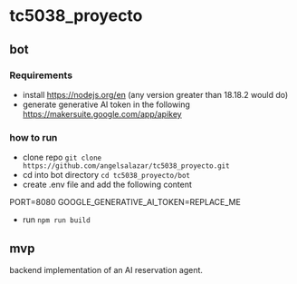 # tc5038_proyecto

## bot

### Requirements

* install https://nodejs.org/en (any version greater than 18.18.2 would do) 
* generate generative AI token in the following https://makersuite.google.com/app/apikey

### how to run

* clone repo `git clone https://github.com/angelsalazar/tc5038_proyecto.git`
* cd into bot directory `cd tc5038_proyecto/bot`
* create .env file and add the following content

PORT=8080
GOOGLE_GENERATIVE_AI_TOKEN=REPLACE_ME

* run `npm run build`

## mvp 

backend implementation of an AI reservation agent. 
